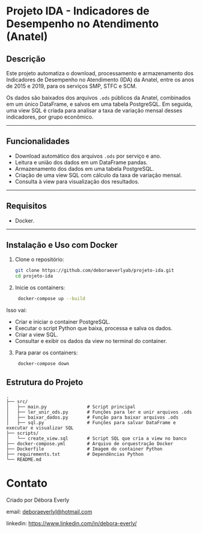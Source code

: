 # Projeto IDA - Indicadores de Desempenho no Atendimento (Anatel)

## Descrição

Este projeto automatiza o download, processamento e armazenamento dos Indicadores de Desempenho no Atendimento (IDA) da Anatel, entre os anos de 2015 e 2019, para os serviços SMP, STFC e SCM.

Os dados são baixados dos arquivos `.ods` públicos da Anatel, combinados em um único DataFrame, e salvos em uma tabela PostgreSQL. Em seguida, uma view SQL é criada para analisar a taxa de variação mensal desses indicadores, por grupo econômico.

---

## Funcionalidades

- Download automático dos arquivos `.ods` por serviço e ano.
- Leitura e união dos dados em um DataFrame pandas.
- Armazenamento dos dados em uma tabela PostgreSQL.
- Criação de uma view SQL com cálculo da taxa de variação mensal.
- Consulta à view para visualização dos resultados.

---

## Requisitos

- Docker.

---

## Instalação e Uso com Docker

1. Clone o repositório:

   ```bash
   git clone https://github.com/deboraeverlyab/projeto-ida.git
   cd projeto-ida


2. Inicie os containers:

   ```bash
    docker-compose up --build


Isso vai:

- Criar e iniciar o container PostgreSQL.
- Executar o script Python que baixa, processa e salva os dados.
- Criar a view SQL.
- Consultar e exibir os dados da view no terminal do container.

3. Para parar os containers:

   ```bash
    docker-compose down

   
## Estrutura do Projeto

    .
    ├── src/
    │   ├── main.py               # Script principal
    │   ├── ler_unir_ods.py       # Funções para ler e unir arquivos .ods
    │   ├── baixar_dados.py       # Função para baixar arquivos .ods
    │   ├── sql.py                # Funções para salvar DataFrame e executar e visualizar SQL
    ├── scripts/
    │   └── create_view.sql       # Script SQL que cria a view no banco
    ├── docker-compose.yml        # Arquivo de orquestração Docker
    ├── Dockerfile                # Imagem do container Python
    ├── requirements.txt          # Dependências Python
    └── README.md



# Contato
Criado por Débora Everly 

email: deboraeverlyl@hotmail.com

linkedin: https://www.linkedin.com/in/debora-everly/
